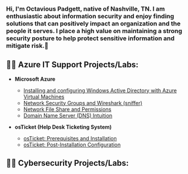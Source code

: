 ### Hi, I'm Octavious Padgett, native of Nashville, TN. I am enthusiastic about information security and enjoy finding solutions that can positively impact an organization and the people it serves. I place a high value on maintaining a strong security posture to help protect sensitive information and mitigate risk.👋

 ## 👨‍💻 Azure IT Support Projects/Labs:  
- <b>Microsoft Azure</b>
  - [Installing and configuring Windows Active Directory with Azure Virtual Machines](https://github.com/OPadgett/ADconfig/)  
  - [Network Security Groups and Wireshark (sniffer)](https://github.com/OPadgett/NSG-WS)  
  - [Network File Share and Permissions](https://github.com/OPadgett/NFS)  
  - [Domain Name Server (DNS) Intuition](https://github.com/OPadgett/DNST)  
  
- <b>osTicket (Help Desk Ticketing System)</b>
  - [osTicket: Prerequisites and Installation](https://github.com/OPadgett/osticket-prereqs)
  - [osTicket: Post-Installation Configuration](https://github.com/OPadgett/osticketing-postconfig/)
 
 ## 👨‍💻 Cybersecurity Projects/Labs:  

